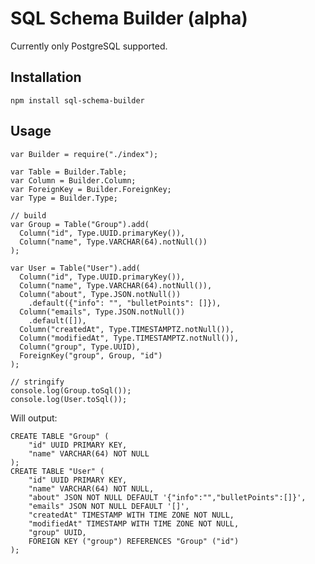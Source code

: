# SQL Schema Builder (alpha)

Currently only PostgreSQL supported.

## Installation

    npm install sql-schema-builder

## Usage

    var Builder = require("./index");

    var Table = Builder.Table;
    var Column = Builder.Column;
    var ForeignKey = Builder.ForeignKey;
    var Type = Builder.Type;

    // build
    var Group = Table("Group").add(
      Column("id", Type.UUID.primaryKey()),
      Column("name", Type.VARCHAR(64).notNull())
    );

    var User = Table("User").add(
      Column("id", Type.UUID.primaryKey()),
      Column("name", Type.VARCHAR(64).notNull()),
      Column("about", Type.JSON.notNull())
        .default({"info": "", "bulletPoints": []}),
      Column("emails", Type.JSON.notNull())
        .default([]),
      Column("createdAt", Type.TIMESTAMPTZ.notNull()),
      Column("modifiedAt", Type.TIMESTAMPTZ.notNull()),
      Column("group", Type.UUID),
      ForeignKey("group", Group, "id")
    );

    // stringify
    console.log(Group.toSql());
    console.log(User.toSql());

Will output:

    CREATE TABLE "Group" (
        "id" UUID PRIMARY KEY,
        "name" VARCHAR(64) NOT NULL
    );
    CREATE TABLE "User" (
        "id" UUID PRIMARY KEY,
        "name" VARCHAR(64) NOT NULL,
        "about" JSON NOT NULL DEFAULT '{"info":"","bulletPoints":[]}',
        "emails" JSON NOT NULL DEFAULT '[]',
        "createdAt" TIMESTAMP WITH TIME ZONE NOT NULL,
        "modifiedAt" TIMESTAMP WITH TIME ZONE NOT NULL,
        "group" UUID,
        FOREIGN KEY ("group") REFERENCES "Group" ("id")
    );
